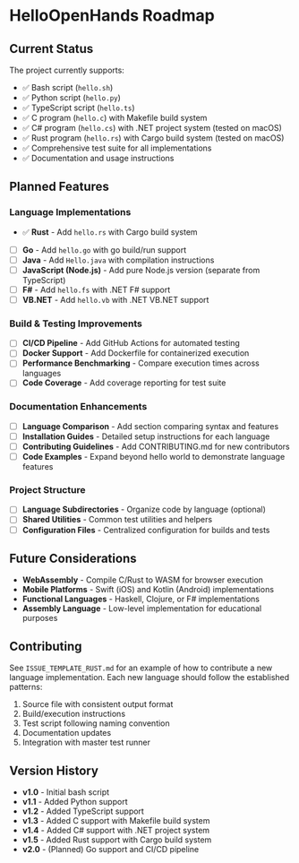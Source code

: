 # HelloOpenHands Roadmap

## Current Status

The project currently supports:
- ✅ Bash script (`hello.sh`)
- ✅ Python script (`hello.py`) 
- ✅ TypeScript script (`hello.ts`)
- ✅ C program (`hello.c`) with Makefile build system
- ✅ C# program (`hello.cs`) with .NET project system (tested on macOS)
- ✅ Rust program (`hello.rs`) with Cargo build system (tested on macOS)
- ✅ Comprehensive test suite for all implementations
- ✅ Documentation and usage instructions

## Planned Features

### Language Implementations

- ✅ **Rust** - Add `hello.rs` with Cargo build system
- [ ] **Go** - Add `hello.go` with go build/run support
- [ ] **Java** - Add `Hello.java` with compilation instructions
- [ ] **JavaScript (Node.js)** - Add pure Node.js version (separate from TypeScript)
- [ ] **F#** - Add `hello.fs` with .NET F# support
- [ ] **VB.NET** - Add `hello.vb` with .NET VB.NET support

### Build & Testing Improvements

- [ ] **CI/CD Pipeline** - Add GitHub Actions for automated testing
- [ ] **Docker Support** - Add Dockerfile for containerized execution
- [ ] **Performance Benchmarking** - Compare execution times across languages
- [ ] **Code Coverage** - Add coverage reporting for test suite

### Documentation Enhancements

- [ ] **Language Comparison** - Add section comparing syntax and features
- [ ] **Installation Guides** - Detailed setup instructions for each language
- [ ] **Contributing Guidelines** - Add CONTRIBUTING.md for new contributors
- [ ] **Code Examples** - Expand beyond hello world to demonstrate language features

### Project Structure

- [ ] **Language Subdirectories** - Organize code by language (optional)
- [ ] **Shared Utilities** - Common test utilities and helpers
- [ ] **Configuration Files** - Centralized configuration for builds and tests

## Future Considerations

- **WebAssembly** - Compile C/Rust to WASM for browser execution
- **Mobile Platforms** - Swift (iOS) and Kotlin (Android) implementations
- **Functional Languages** - Haskell, Clojure, or F# implementations
- **Assembly Language** - Low-level implementation for educational purposes

## Contributing

See `ISSUE_TEMPLATE_RUST.md` for an example of how to contribute a new language implementation. Each new language should follow the established patterns:

1. Source file with consistent output format
2. Build/execution instructions
3. Test script following naming convention
4. Documentation updates
5. Integration with master test runner

## Version History

- **v1.0** - Initial bash script
- **v1.1** - Added Python support
- **v1.2** - Added TypeScript support  
- **v1.3** - Added C support with Makefile build system
- **v1.4** - Added C# support with .NET project system
- **v1.5** - Added Rust support with Cargo build system
- **v2.0** - (Planned) Go support and CI/CD pipeline